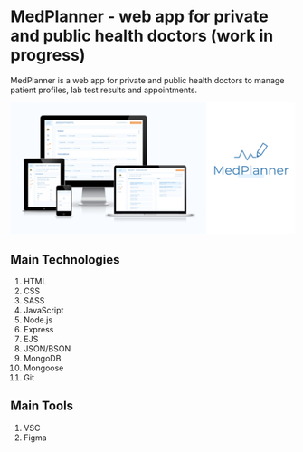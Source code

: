 # MedPlanner - web app for private and public health doctors (work in progress)
MedPlanner is a web app for private and public health doctors to manage patient profiles, lab test results and appointments.

![App Showcase](readme-assets/img-app-showcase.png)

## Main Technologies

1. HTML
1. CSS
1. SASS
1. JavaScript
1. Node.js
1. Express
1. EJS
1. JSON/BSON
1. MongoDB
1. Mongoose
1. Git

## Main Tools

1. VSC
1. Figma